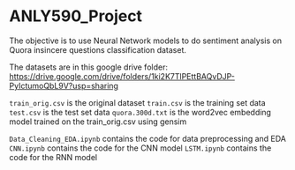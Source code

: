# ANLY590_Project

The objective is to use Neural Network models to do sentiment analysis on Quora insincere questions classification dataset. 

The datasets are in this google drive folder: https://drive.google.com/drive/folders/1ki2K7TlPEttBAQvDJP-PyIctumoQbL9V?usp=sharing

``train_orig.csv`` is the original dataset
``train.csv`` is the training set data
``test.csv`` is the test set data
``quora.300d.txt`` is the word2vec embedding model trained on the train_orig.csv using gensim

``Data_Cleaning_EDA.ipynb`` contains the code for data preprocessing and EDA
``CNN.ipynb`` contains the code for the CNN model
``LSTM.ipynb`` contains the code for the RNN model
